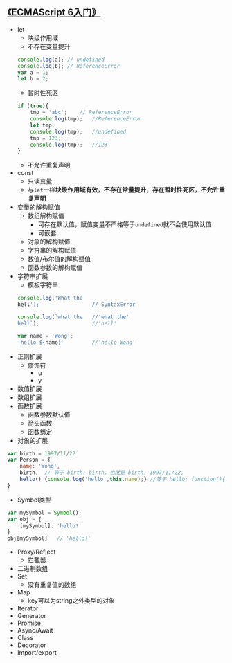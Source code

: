 ## [《ECMAScript 6入门》](http://es6.ruanyifeng.com/)

* let
    * 块级作用域
    * 不存在变量提升
    ```javascript
    console.log(a); // undefined
    console.log(b); // ReferenceError
    var a = 1;
    let b = 2;
    ```
    * 暂时性死区
    ```javascript
    if (true){
        tmp = 'abc';    // ReferenceError
        console.log(tmp);   //ReferenceError
        let tmp;
        console.log(tmp);   //undefined
        tmp = 123;
        console.log(tmp);   //123
    }
    ```
    * 不允许重复声明
* const
    * 只读变量
    * 与`let`一样**块级作用域有效**，**不存在常量提升**，**存在暂时性死区**，**不允许重复声明**
* 变量的解构赋值
    * 数组解构赋值
        * 可存在默认值，赋值变量不严格等于`undefined`就不会使用默认值
        * 可嵌套
    * 对象的解构赋值
    * 字符串的解构赋值
    * 数值/布尔值的解构赋值
    * 函数参数的解构赋值
* 字符串扩展
    * 模板字符串
    ```javascript
    console.log('What the 
    hell');                 // SyntaxError

    console.log(`what the   //'what the'
    hell`);                 //'hell'

    var name = 'Wong';
    `hello ${name}`         //'hello Wong'
    ```
* 正则扩展
    * 修饰符
        * u
        * y
* 数值扩展
* 数组扩展
* 函数扩展
    * 函数参数默认值
    * 箭头函数
    * 函数绑定
* 对象的扩展
```javascript
var birth = 1997/11/22
var Person = {
    name: 'Wong',
    birth,  // 等于 birth: birth，也就是 birth: 1997/11/22,
    hello() {console.log('hello',this.name);} //等于 hello: function(){console.log('hello',this.name);}
}
```
* Symbol类型
```javascript
var mySymbol = Symbol();
var obj = {
    [mySymbol]: 'hello!'
}
obj[mySymbol]   // 'hello!'
```
* Proxy/Reflect
    * 拦截器
* 二进制数组
* Set
    * 没有重复值的数组
* Map
    * key可以为string之外类型的对象
* Iterator
* Generator
* Promise
* Async/Await
* Class
* Decorator
* import/export
